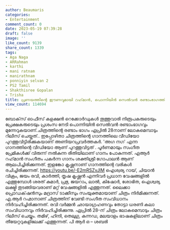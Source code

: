 ```yaml
---
author: Beaumaris
categories:
- Entertainment
comment_count: 0
date: 2023-05-19 07:39:28
draft: false
image: ''
like_count: 9139
share_count: 1339
tags:
- Aga Naga
- ARRahman
- karthi
- mani ratnam
- manirathnam
- ponniyin selvan 2
- PS2 Tamil
- Shakthisree Gopalan
- Trisha
title: പ്രണയത്തിന്റെ ഈണവുമായി റഹ്‌മാൻ, പൊന്നിയിൻ സെൽവൻ രണ്ടാംഭാഗത്തിലെ ആദ്യ ഗാനമെത്തി
view_count: 114694
---
```


ബോക്‌സ് ഓഫീസ് കളക്ഷൻ റെക്കോർഡുകൾ തൂത്തുവാരി നിരൂപകരുടെയും പ്രേക്ഷകരുടെയും പ്രശംസ നേടി പൊന്നിയിൻ സെൽവൻ രണ്ടാംഭാഗവും മുന്നേറുകയാണ്.ചിത്രത്തിന്റെ രണ്ടാം ഭാഗം ഏപ്രിൽ 28നാണ് ലോകമെമ്പാടും റിലീസ് ചെയ്തത്.. ഇപ്പോഴിതാ ചിത്രത്തിന്റെ ഗാനത്തിലെ വീഡിയോ പുറത്തുവിട്ടിരിക്കുകയാണ് അണിയറപ്രവർത്തകർ. 'അഗ നഗ' എന്ന ഗാനത്തിന്റെ വീഡിയോ ആണ് പുറത്തുവിട്ടത് . പൂർണമായും സംഗീത പ്രേമികൾക്ക് വിരുന്ന് നൽകുന്ന രീതിയിലാണ് ഗാനം പോകുന്നത്. എആർ റഹ്‌മാൻ സംഗീതം പകർന്ന ഗാനം ശക്തിശ്രീ ഗോപാലൻ ആണ് ആലപിച്ചിരിക്കുന്നത്. ഇളങ്കോ കൃഷ്ണനാണ് ഗാനത്തിന്റെ വരികൾ രചിച്ചിരിക്കുന്നത്. https://youtu.be/-E2mRSZvJlM ഐശ്വര്യ റായ്, ചിയാൻ വിക്രം, ജയം രവി, കാർത്തി, തൃഷ കൃഷ്ണൻ എന്നിവർ പ്രധാന വേഷങ്ങളിൽ എത്തുമ്പോൾ ശരത് കുമാർ, പ്രഭു, ജയറാം, ലാൽ, കിഷോർ, ശോഭിത, ഐശ്വര്യ ലക്ഷ്മി തുടങ്ങിയവരാണ് മറ്റ് വേഷങ്ങളിൽ എത്തുന്നത്. ലൈക്കാ പ്രൊഡക്‌ഷൻസും മദ്രാസ് ടാക്കീസും സംയുക്തമായാണ് ചിത്രം നിർമിക്കുന്നത്. എ.ആർ റഹ്മാനാണ് ചിത്രത്തിന് വേണ്ടി സംഗീത സംവിധാനം നിർവഹിച്ചിരിക്കുന്നത്. രവി വർമ്മൻ ഛായാഗ്രഹണവും തോട്ടാ ധരണി കലാ സംവിധാനവും നിർവഹിച്ചിരിക്കുന്നു. ഏപ്രിൽ 28-ന് ചിത്രം ലോകമെമ്പാടും ചിത്രം റിലീസ് ചെയ്യും. തമിഴ്, ഹിന്ദി, തെലുഗു, കന്നഡ, മലയാളം ഭാഷകളിലാണ് ചിത്രം തീയേറ്ററുകളിലേക്ക് എത്തുന്നത്. പി ആർ ഒ – ശബരി